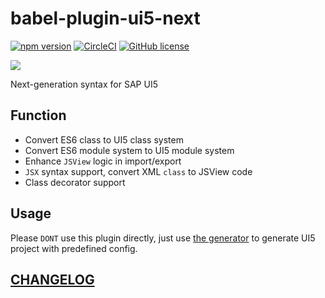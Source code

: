 # babel-plugin-ui5-next

[![npm version](https://badge.fury.io/js/babel-plugin-ui5-next.svg)](https://badge.fury.io/js/babel-plugin-ui5-next)
[![CircleCI](https://circleci.com/gh/Soontao/babel-plugin-ui5-next.svg?style=shield)](https://circleci.com/gh/Soontao/babel-plugin-ui5-next)
[![GitHub license](https://img.shields.io/github/license/Soontao/babel-plugin-ui5-next.svg)](https://github.com/Soontao/babel-plugin-ui5-next/blob/master/LICENSE)

![](https://openui5.org/images/OpenUI5_new_big_side.png)

Next-generation syntax for SAP UI5

## Function

- Convert ES6 class to UI5 class system
- Convert ES6 module system to UI5 module system
- Enhance `JSView` logic in import/export
- `JSX` syntax support, convert XML `class` to JSView code
- Class decorator support

## Usage

Please `DONT` use this plugin directly, just use [the generator](https://github.com/Soontao/ui5g) to generate UI5 project with predefined config.

## [CHANGELOG](./CHANGELOG.md)
